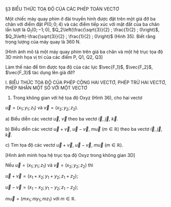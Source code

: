 §3 BIỂU THỨC TOẠ ĐỘ CỦA CÁC PHÉP TOÁN VECTƠ

Một chiếc máy quay phim ở đài truyền hình được đặt trên một giá đỡ ba chân với điểm đặt $P(0 ; 0 ; 4)$ và các điểm tiếp xúc với mặt đất của ba chân lần lượt là $Q_1(0 ; -1 ; 0)$, $Q_2\left(\frac{\sqrt{3}}{2} ; \frac{1}{2} ; 0\right)$, $Q_3\left(-\frac{\sqrt{3}}{2} ; \frac{1}{2} ; 0\right)$ (Hình 35). Biết rằng trọng lượng của máy quay là 360 N.

[Hình ảnh mô tả một máy quay phim trên giá ba chân và một hệ trục tọa độ 3D minh họa vị trí của các điểm P, Q1, Q2, Q3]

Làm thế nào để tìm được tọa độ của các lực $\vec{F_1}$, $\vec{F_2}$, $\vec{F_3}$ tác dụng lên giá đỡ?

I. BIỂU THỨC TOẠ ĐỘ CỦA PHÉP CỘNG HAI VECTƠ, PHÉP TRỪ HAI VECTƠ, PHÉP NHÂN MỘT SỐ VỚI MỘT VECTƠ

1. Trong không gian với hệ tọa độ Oxyz (Hình 36), cho hai vectơ

$\vec{u} = (x_1 ; y_1 ; z_1)$ và $\vec{v} = (x_2 ; y_2 ; z_2)$.

a) Biểu diễn các vectơ $\vec{u}$, $\vec{v}$ theo ba vectơ $\vec{i}$, $\vec{j}$, $\vec{k}$.

b) Biểu diễn các vectơ $\vec{u} + \vec{v}$, $\vec{u} - \vec{v}$, $m\vec{u}$ $(m \in \mathbb{R})$ theo ba vectơ $\vec{i}$, $\vec{j}$, $\vec{k}$.

c) Tìm tọa độ các vectơ $\vec{u} + \vec{v}$, $\vec{u} - \vec{v}$, $m\vec{u}$ $(m \in \mathbb{R})$.

[Hình ảnh minh họa hệ trục tọa độ Oxyz trong không gian 3D]

Nếu $\vec{u} = (x_1 ; y_1 ; z_1)$ và $\vec{v} = (x_2 ; y_2 ; z_2)$ thì

$\vec{u} + \vec{v} = (x_1 + x_2 ; y_1 + y_2 ; z_1 + z_2)$;

$\vec{u} - \vec{v} = (x_1 - x_2 ; y_1 - y_2 ; z_1 - z_2)$;

$m\vec{u} = (mx_1 ; my_1 ; mz_1)$ với $m \in \mathbb{R}$.